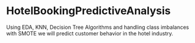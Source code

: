 # HotelBookingPredictiveAnalysis
Using EDA, KNN, Decision Tree Algorithms and handling class imbalances with SMOTE we will predict customer behavior in the hotel industry.
